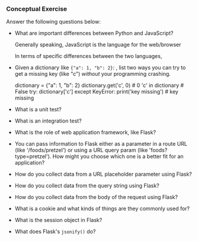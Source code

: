 ### Conceptual Exercise

Answer the following questions below:

- What are important differences between Python and JavaScript?

    Generally speaking, JavaScript is the language for the web/browser

    In terms of specific differences between the two languages, 

- Given a dictionary like ``{"a": 1, "b": 2}``: , list two ways you
  can try to get a missing key (like "c") *without* your programming
  crashing.

    dictionary = {"a": 1, "b": 2}
    dictionary.get('c', 0) # 0
    'c' in dictionary # False
    try:
        dictionary['c']
    except KeyError:
        print('key missing') # key missing

- What is a unit test?

- What is an integration test?

- What is the role of web application framework, like Flask?

- You can pass information to Flask either as a parameter in a route URL
  (like '/foods/pretzel') or using a URL query param (like
  'foods?type=pretzel'). How might you choose which one is a better fit
  for an application?

- How do you collect data from a URL placeholder parameter using Flask?

- How do you collect data from the query string using Flask?

- How do you collect data from the body of the request using Flask?

- What is a cookie and what kinds of things are they commonly used for?

- What is the session object in Flask?

- What does Flask's `jsonify()` do?
